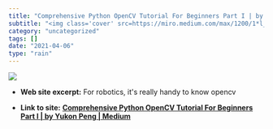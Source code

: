 ```yaml
---
title: "Comprehensive Python OpenCV Tutorial For Beginners Part I | by Yukon Peng | Medium"
subtitle: "<img class='cover' src=https://miro.medium.com/max/1200/1*l_qUBd3ZxomdRz5AWFEyvg.jpeg>"
category: "uncategorized"
tags: []
date: "2021-04-06"
type: "rain"
---
```

<img class="cover" src=https://miro.medium.com/max/1200/1*l_qUBd3ZxomdRz5AWFEyvg.jpeg>



* **Web site excerpt:** For robotics, it's really handy to know opencv

* **Link to site:** **[Comprehensive Python OpenCV Tutorial For Beginners Part I | by Yukon Peng | Medium](https://medium.com/@yukunpengba/comprehensive-python-opencv-tutorial-for-beginners-part-i-fd0293d52241)**